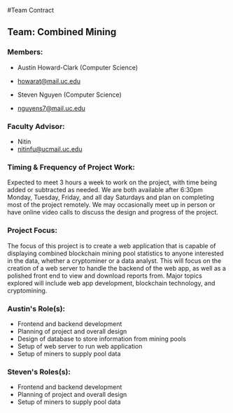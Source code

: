 #Team Contract
## Team: Combined Mining 
### Members:
* Austin Howard-Clark (Computer Science)
* howarat@mail.uc.edu

* Steven Nguyen (Computer Science)
* nguyens7@mail.uc.edu

### Faculty Advisor:
* Nitin
* nitinfu@ucmail.uc.edu

### Timing & Frequency of Project Work:
Expected to meet 3 hours a week to work on the project, with time being added or subtracted as needed. We are both available after 6:30pm Monday, Tuesday, Friday, and all day Saturdays and plan on completing most of the project remotely. We may occasionally meet up in person or have online video calls to discuss the design and progress of the project.

### Project Focus:
The focus of this project is to create a web application that is capable of displaying combined blockchain mining pool statistics to anyone interested in the data, whether a cryptominer or a data analyst. This will focus on the creation of a web server to handle the backend of the web app, as well as a polished front end to view and download reports from. Major topics explored will include web app development, blockchain technology, and cryptomining.

### Austin's Role(s):
* Frontend and backend development
* Planning of project and overall design
* Design of database to store information from mining pools
* Setup of web server to run web application
* Setup of miners to supply pool data 

### Steven's Roles(s):
* Frontend and backend development
* Planning of project and overall design
* Setup of miners to supply pool data 




